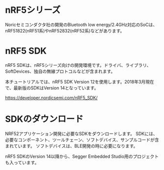 # nRF5シリーズ

Noricセミコンダクタ社の開発のBluetooth low energy/2.4GHz対応のSoCは、nRF51822(nRF51系)やnRF52832(nRF52系)などがあります。

# nRF5 SDK

nRF5 SDKは、nRF5シリーズ向けの開発環境です。ドライバ、ライブラリ、SoftDevices、独自の無線プロトコルなどが含まれます。

本チュートリアルでは、nRF5 SDK Version 12を使用します。2018年3月現在で、最新版のSDKはVersion 14となっています。

https://developer.nordicsemi.com/nRF5_SDK/

# SDKのダウンロード

NRF52アプリケーション開発に必要なSDKをダウンロードします。
SDKには、必要なコンポーネント、ツールチェーン、ソフトデバイス、サンプルコードが含まれています。
ソフトデバイスは、BLE開発の時に必要になります。

nRF5 SDKのVersion 14以降から、Segger Embedded Studio用のプロジェクトも入っています。
